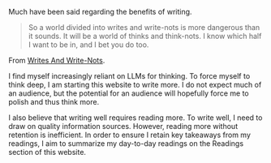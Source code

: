 Much have been said regarding the benefits of writing. 

> So a world divided into writes and write-nots is more dangerous than it sounds. It will be a world of thinks and think-nots. I know which half I want to be in, and I bet you do too.

From [Writes And Write-Nots](https://www.paulgraham.com/writes.html). 

I find myself increasingly reliant on LLMs for thinking. To force myself to think deep, I am starting this website to write more. I do not expect much of an audience, but the potential for an audience will hopefully force me to polish and thus think more. 

I also believe that writing well requires reading more. To write well, I need to draw on quality information sources.  However, reading more without retention is inefficient. In order to ensure I retain key takeaways from my readings, I aim to summarize my day-to-day readings on the Readings section of this website. 
